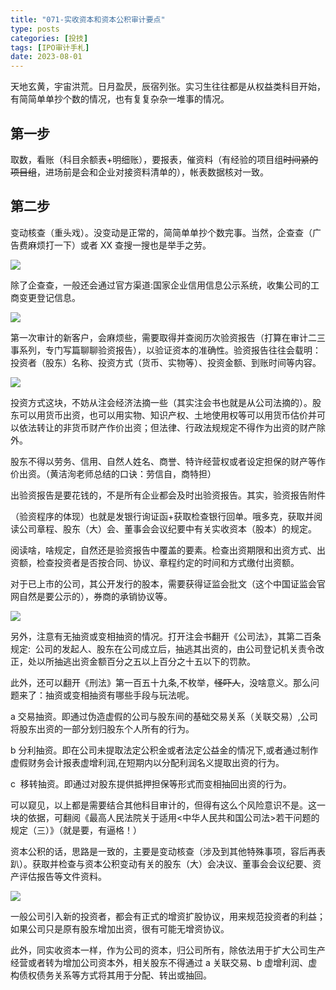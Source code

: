 ```yaml
---
title: "071-实收资本和资本公积审计要点"
type: posts
categories: [投技]
tags: [IPO审计手札]
date: 2023-08-01
---
```

天地玄黄，宇宙洪荒。日月盈昃，辰宿列张。实习生往往都是从权益类科目开始，有简简单单抄个数的情况，也有复复杂杂一堆事的情况。

## 第一步
取数，看账（科目余额表+明细账），要报表，催资料（有经验的项目组~~时间紧的项目组~~，进场前是会和企业对接资料清单的），帐表数据核对一致。

## 第二步
变动核查（重头戏）。没变动是正常的，简简单单抄个数完事。当然，企查查（广告费麻烦打一下）或者 XX 查搜一搜也是举手之劳。

![](https://cdn.staticaly.com/gh/richffan/img@main/obsidian/IPO/071-实收资本和资本公积审计要点_1.webp)

除了企查查，一般还会通过官方渠道:国家企业信用信息公示系统，收集公司的工商变更登记信息。

![](https://cdn.staticaly.com/gh/richffan/img@main/obsidian/IPO/071-实收资本和资本公积审计要点_2.webp)

第一次审计的新客户，会麻烦些，需要取得并查阅历次验资报告（打算在审计二三事系列，专门写篇聊聊验资报告），以验证资本的准确性。验资报告往往会载明：投资者（股东）名称、投资方式（货币、实物等）、投资金额、到账时间等内容。

![](https://cdn.staticaly.com/gh/richffan/img@main/obsidian/IPO/071-实收资本和资本公积审计要点_3.webp)

投资方式这块，不妨从注会经济法摘一些（其实注会书也就是从公司法摘的）。股东可以用货币出资，也可以用实物、知识产权、土地使用权等可以用货币估价并可以依法转让的非货币财产作价出资；但法律、行政法规规定不得作为出资的财产除外。

股东不得以劳务、信用、自然人姓名、商誉、特许经营权或者设定担保的财产等作价出资。（黄洁洵老师总结的口诀：劳信自，商特担）

出验资报告是要花钱的，不是所有企业都会及时出验资报告。其实，验资报告附件

（验资程序的体现）也就是发银行询证函+获取检查银行回单。哦多克，获取并阅读公司章程、股东（大）会、董事会会议纪要中有关实收资本（股本）的规定。

阅读啥，啥规定，自然还是验资报告中覆盖的要素。检查出资期限和出资方式、出资额，检查投资者是否按合同、协议、章程约定的时间和方式缴付出资额。

对于已上市的公司，其公开发行的股本，需要获得证监会批文（这个中国证监会官网自然是要公示的），券商的承销协议等。

![](https://cdn.staticaly.com/gh/richffan/img@main/obsidian/IPO/071-实收资本和资本公积审计要点_4.webp)

另外，注意有无抽资或变相抽资的情况。打开注会书翻开《公司法》，其第二百条规定:  公司的发起人、股东在公司成立后，抽逃其出资的，由公司登记机关责令改正，处以所抽逃出资金额百分之五以上百分之十五以下的罚款。

此外，还可以翻开《刑法》第一百五十九条,不枚举，~~怪吓人~~，没啥意义。那么问题来了：抽资或变相抽资有哪些手段与玩法呢。

a 交易抽资。即通过伪造虚假的公司与股东间的基础交易关系（关联交易）,公司将股东出资的一部分划归股东个人所有的行为。

b 分利抽资。即在公司未提取法定公积金或者法定公益金的情况下,或者通过制作虚假财务会计报表虚增利润,在短期内以分配利润名义提取出资的行为。

c  移转抽资。即通过对股东提供抵押担保等形式而变相抽回出资的行为。

可以窥见，以上都是需要结合其他科目审计的，但得有这么个风险意识不是。这一块的依据，可翻阅《最高人民法院关于适用<中华人民共和国公司法>若干问题的规定（三）》（就是要，有逼格！）

资本公积的话，思路是一致的，主要是变动核查（涉及到其他特殊事项，容后再表趴）。获取并检查与资本公积变动有关的股东（大）会决议、董事会会议纪要、资产评估报告等文件资料。

![](https://cdn.staticaly.com/gh/richffan/img@main/obsidian/IPO/071-实收资本和资本公积审计要点_5.webp)

一般公司引入新的投资者，都会有正式的增资扩股协议，用来规范投资者的利益；如果公司只是原有股东增加出资，很有可能无增资协议。

此外，同实收资本一样，作为公司的资本，归公司所有，除依法用于扩大公司生产经营或者转为增加公司资本外，相关股东不得通过 a 关联交易、b 虚增利润、虚构债权债务关系等方式将其用于分配、转出或抽回。